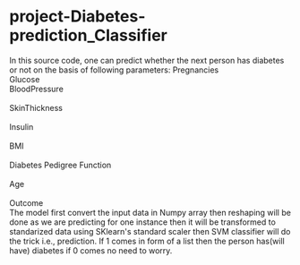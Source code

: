 # project-Diabetes-prediction_Classifier

In this source code, one can predict whether the next person has diabetes or not on the basis of following parameters:
Pregnancies<br>	
Glucose	<br>
BloodPressure	<br>	
SkinThickness	<br>	
Insulin	<br>	
BMI	<br>	
Diabetes Pedigree Function<br>		
Age	<br>	
Outcome<br>	
The model first convert the input data in Numpy array then reshaping will be done as we are predicting for one instance then it will be transformed to standarized data using SKlearn's standard scaler then SVM classifier will do the trick i.e., prediction.
If 1 comes in form of a list then the person has(will have) diabetes if 0 comes no need to worry.
